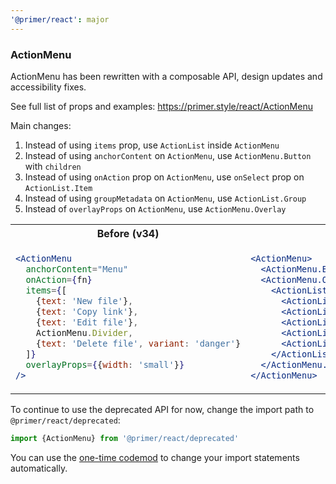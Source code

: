 ```yaml
---
'@primer/react': major
---
```


### ActionMenu

ActionMenu has been rewritten with a composable API, design updates and accessibility fixes.

See full list of props and examples: https://primer.style/react/ActionMenu

Main changes:

1. Instead of using `items` prop, use `ActionList` inside `ActionMenu`
2. Instead of using `anchorContent` on `ActionMenu`, use `ActionMenu.Button` with `children`
3. Instead of using `onAction` prop on `ActionMenu`, use `onSelect` prop on `ActionList.Item`
4. Instead of using `groupMetadata` on `ActionMenu`, use `ActionList.Group`
5. Instead of `overlayProps` on `ActionMenu`, use `ActionMenu.Overlay`

<table>
<tr>
<th> Before (v34)</th> <th> After (v35)</th>
</tr>
<tr>
<td valign="top">

```jsx
<ActionMenu
  anchorContent="Menu"
  onAction={fn}
  items={[
    {text: 'New file'},
    {text: 'Copy link'},
    {text: 'Edit file'},
    ActionMenu.Divider,
    {text: 'Delete file', variant: 'danger'}
  ]}
  overlayProps={{width: 'small'}}
/>
```

 </td>
<td valign="top">

```jsx
<ActionMenu>
  <ActionMenu.Button>Menu</ActionMenu.Button>
  <ActionMenu.Overlay width="small">
    <ActionList>
      <ActionList.Item onSelect={fn}>New file</ActionList.Item>
      <ActionList.Item>Copy link</ActionList.Item>
      <ActionList.Item>Edit file</ActionList.Item>
      <ActionList.Divider />
      <ActionList.Item variant="danger">Delete file</ActionList.Item>
    </ActionList>
  </ActionMenu.Overlay>
</ActionMenu>
```

</td>
</tr>
</table>

To continue to use the deprecated API for now, change the import path to `@primer/react/deprecated`:

```js
import {ActionMenu} from '@primer/react/deprecated'
```

You can use the [one-time codemod](https://github.com/primer/react-migrate#readme) to change your import statements automatically.
